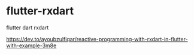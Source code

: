 # flutter-rxdart
flutter dart rxdart

https://dev.to/ayoubzulfiqar/reactive-programming-with-rxdart-in-flutter-with-example-3m8e
